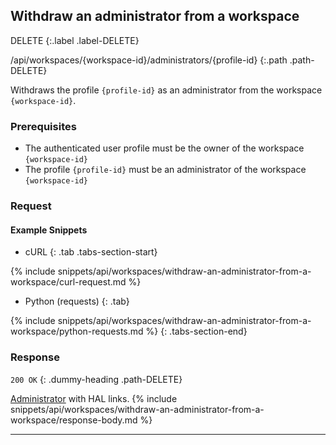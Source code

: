 ## Withdraw an administrator from a workspace

DELETE
{:.label .label-DELETE}

/api/workspaces/{workspace-id}/administrators/{profile-id}
{:.path .path-DELETE}

Withdraws the profile `{profile-id}` as an administrator from the workspace `{workspace-id}`.

### Prerequisites
- The authenticated user profile must be the owner of the workspace `{workspace-id}`
- The profile `{profile-id}` must be an administrator of the workspace `{workspace-id}`

### Request
#### Example Snippets
- cURL
{: .tab .tabs-section-start}

{% include snippets/api/workspaces/withdraw-an-administrator-from-a-workspace/curl-request.md %}

- Python (requests)
{: .tab}

{% include snippets/api/workspaces/withdraw-an-administrator-from-a-workspace/python-requests.md %}
{: .tabs-section-end}

### Response
`200 OK`
{: .dummy-heading .path-DELETE}

[Administrator](#administrator) with HAL links.
{% include snippets/api/workspaces/withdraw-an-administrator-from-a-workspace/response-body.md %}

---
